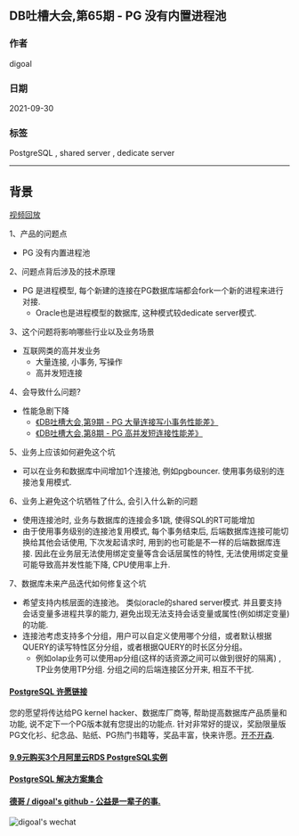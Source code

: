 ## DB吐槽大会,第65期 - PG 没有内置进程池  
  
### 作者  
digoal  
  
### 日期  
2021-09-30  
  
### 标签  
PostgreSQL , shared server , dedicate server  
  
----  
  
## 背景  
[视频回放]()  
  
1、产品的问题点  
- PG 没有内置进程池  
  
2、问题点背后涉及的技术原理  
- PG 是进程模型, 每个新建的连接在PG数据库端都会fork一个新的进程来进行对接.   
    - Oracle也是进程模型的数据库, 这种模式较dedicate server模式.   
  
3、这个问题将影响哪些行业以及业务场景  
- 互联网类的高并发业务  
    - 大量连接, 小事务, 写操作    
    - 高并发短连接  
  
4、会导致什么问题?  
- 性能急剧下降  
    - [《DB吐槽大会,第9期 - PG 大量连接写小事务性能差》](../202108/20210828_09.md)    
    - [《DB吐槽大会,第8期 - PG 高并发短连接性能差》](../202108/20210828_08.md)    
  
5、业务上应该如何避免这个坑  
- 可以在业务和数据库中间增加1个连接池, 例如pgbouncer. 使用事务级别的连接池复用模式.   
  
6、业务上避免这个坑牺牲了什么, 会引入什么新的问题  
- 使用连接池时, 业务与数据库的连接会多1跳, 使得SQL的RT可能增加    
- 由于使用事务级别的连接池复用模式, 每个事务结束后, 后端数据库连接可能切换给其他会话使用, 下次发起请求时, 用到的也可能是不一样的后端数据库连接. 因此在业务层无法使用绑定变量等含会话层属性的特性, 无法使用绑定变量可能导致高并发性能下降, CPU使用率上升.   
  
7、数据库未来产品迭代如何修复这个坑  
- 希望支持内核层面的连接池。 类似oracle的shared server模式. 并且要支持会话变量多进程共享的能力, 避免出现无法支持会话变量或属性(例如绑定变量)的功能.      
- 连接池考虑支持多个分组，用户可以自定义使用哪个分组，或者默认根据QUERY的读写特性区分分组，或者根据QUERY的时长区分分组。    
    - 例如olap业务可以使用ap分组(这样的话资源之间可以做到很好的隔离) , TP业务使用TP分组. 分组之间的后端连接区分开来, 相互不干扰.       
     
  
#### [PostgreSQL 许愿链接](https://github.com/digoal/blog/issues/76 "269ac3d1c492e938c0191101c7238216")
您的愿望将传达给PG kernel hacker、数据库厂商等, 帮助提高数据库产品质量和功能, 说不定下一个PG版本就有您提出的功能点. 针对非常好的提议，奖励限量版PG文化衫、纪念品、贴纸、PG热门书籍等，奖品丰富，快来许愿。[开不开森](https://github.com/digoal/blog/issues/76 "269ac3d1c492e938c0191101c7238216").  
  
  
#### [9.9元购买3个月阿里云RDS PostgreSQL实例](https://www.aliyun.com/database/postgresqlactivity "57258f76c37864c6e6d23383d05714ea")
  
  
#### [PostgreSQL 解决方案集合](https://yq.aliyun.com/topic/118 "40cff096e9ed7122c512b35d8561d9c8")
  
  
#### [德哥 / digoal's github - 公益是一辈子的事.](https://github.com/digoal/blog/blob/master/README.md "22709685feb7cab07d30f30387f0a9ae")
  
  
![digoal's wechat](../pic/digoal_weixin.jpg "f7ad92eeba24523fd47a6e1a0e691b59")
  
